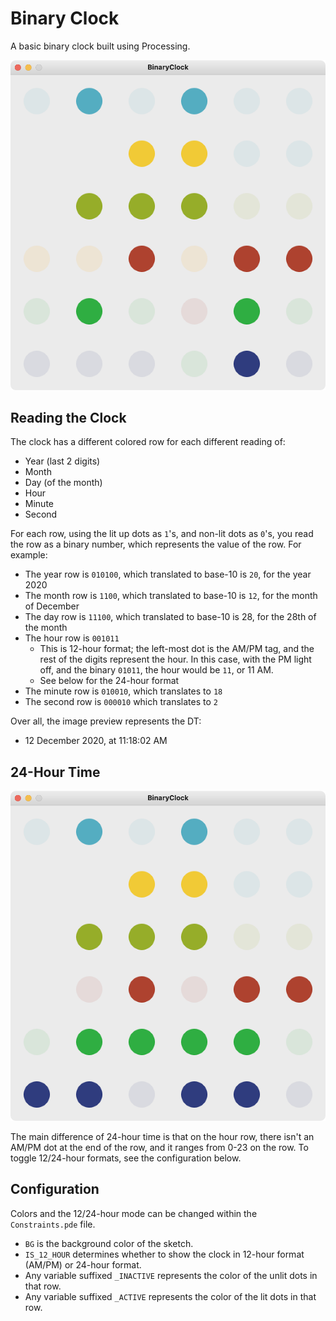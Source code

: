 # Binary Clock

A basic binary clock built using Processing.

![Preview of App](assets/preview.png)

## Reading the Clock

The clock has a different colored row for each different reading of:

- Year (last 2 digits)
- Month
- Day (of the month)
- Hour
- Minute
- Second

For each row, using the lit up dots as `1`'s, and non-lit dots as `0`'s, you read the row as a binary number, which represents the value of the row. For example:

- The year row is `010100`, which translated to base-10 is `20`, for the year 2020
- The month row is `1100`, which translated to base-10 is `12`, for the month of December
- The day row is `11100`, which translated to base-10 is 28, for the 28th of the month
- The hour row is `001011`
  - This is 12-hour format; the left-most dot is the AM/PM tag, and the rest of the digits represent the hour. In this case, with the PM light off, and the binary `01011`, the hour would be `11`, or 11 AM.
  - See below for the 24-hour format
- The minute row is `010010`, which translates to `18`
- The second row is `000010` which translates to `2`

Over all, the image preview represents the DT:

- 12 December 2020, at 11:18:02 AM

## 24-Hour Time

![Preview of 24-hour time](assets/preview-24hr.png)

The main difference of 24-hour time is that on the hour row, there isn't an AM/PM dot at the end of the row, and it ranges from 0-23 on the row. To toggle 12/24-hour formats, see the configuration below.

## Configuration

Colors and the 12/24-hour mode can be changed within the `Constraints.pde` file.

- `BG` is the background color of the sketch.
- `IS_12_HOUR` determines whether to show the clock in 12-hour format (AM/PM) or 24-hour format.
- Any variable suffixed `_INACTIVE` represents the color of the unlit dots in that row.
- Any variable suffixed `_ACTIVE` represents the color of the lit dots in that row.
